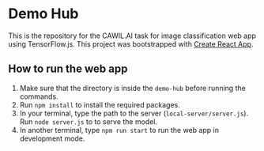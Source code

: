 # Demo Hub 

This is the repository for the CAWIL.AI task for image classification web app using TensorFlow.js. This project was bootstrapped with [Create React App](https://github.com/facebook/create-react-app).

## How to run the web app
1. Make sure that the directory is inside the `demo-hub` before running the commands.
2. Run `npm install` to install the required packages.
2. In your terminal, type the path to the server (`local-server/server.js`). Run `node server.js` to to serve the model.
3. In another terminal, type `npm run start` to run the web app in development mode.